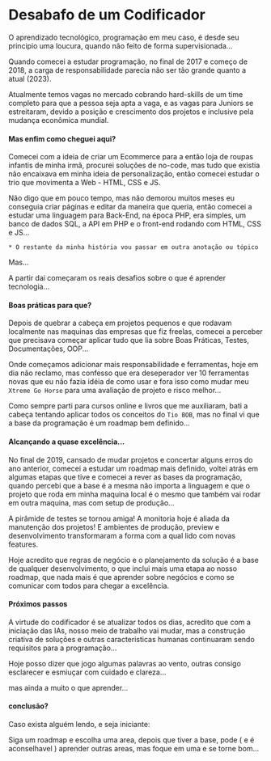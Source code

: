 # Desabafo de um Codificador


O aprendizado tecnológico, programação em meu caso, é desde seu principio uma loucura, quando não feito de forma supervisionada...


Quando comecei a estudar programação, no final de 2017 e começo de 2018, a carga de responsabilidade parecia não ser tão grande quanto a atual (2023).


Atualmente temos vagas no mercado cobrando hard-skills de um time completo para que a pessoa seja apta a vaga, e as vagas para Juniors se estreitaram, devido a posição e crescimento dos projetos e inclusive pela mudança econômica mundial.


#### Mas enfim como cheguei aqui?


Comecei com a ideia de criar um Ecommerce para a então loja de roupas infantis de minha irmã, procurei soluções de no-code, mas tudo que existia não encaixava em minha ideia de personalização, então comecei estudar o trio que movimenta a Web - HTML, CSS e JS.


Não digo que em pouco tempo, mas não demorou muitos meses eu conseguia criar páginas e editar da maneira que queria, então comecei a estudar uma linguagem para Back-End, na época PHP, era simples, um banco de dados SQL, a API em PHP e o front-end rodando com HTML, CSS e JS...


`* O restante da minha história vou passar em outra anotação ou tópico`


Mas...


A partir dai começaram os reais desafios sobre o que é aprender tecnologia...


#### Boas práticas para que?

Depois de quebrar a cabeça em projetos pequenos e que rodavam localmente nas maquinas das empresas que fiz freelas, comecei a perceber que precisava começar aplicar tudo que lia sobre Boas Práticas, Testes, Documentações, OOP...


Onde começamos adicionar mais responsabilidade e ferramentas, hoje em dia não reclamo, mas confesso que era deseperador ver 10 ferramentas novas que eu não fazia idéia de como usar e fora isso como mudar meu `Xtreme Go Horse` para uma avaliação de projeto e risco melhor...


Como sempre parti para cursos online e livros que me auxiliaram, bati a cabeça tentando aplicar todos os conceitos do `Tio BOB`, mas no final vi que a base da programação é um roadmap bem definido...


#### Alcançando a quase excelência...

No final de 2019, cansado de mudar projetos e concertar alguns erros do ano anterior, comecei a estudar um roadmap mais definido, voltei atrás em algumas etapas que tive e comecei a rever as bases da programação, quando percebi que a base é a mesma não importa a linguagem e que o projeto que roda em minha maquina local é o mesmo que também vai rodar em outra maquina, mas com setup de produção...


A pirâmide de testes se tornou amiga!
A monitoria hoje é aliada da manutenção dos projetos!
E ambientes de produção, preview e desenvolvimento transformaram a forma com a qual lido com novas features.

Hoje acredito que regras de negócio e o planejamento da solução é a base de qualquer desenvolvimento, o que inclui mais uma etapa ao nosso roadmap, que nada mais é que aprender sobre negócios e como se comunicar com todos para chegar a excelência.

#### Próximos passos

A virtude do codificador é se atualizar todos os dias, acredito que com a iniciação das IAs, nosso meio de trabalho vai mudar, mas a construção criativa de soluções e outras caracteristicas humanas continuaram sendo requisitos para a programação...


Hoje posso dizer que jogo algumas palavras ao vento, outras consigo esclarecer e esmiuçar com cuidado e clareza...

mas ainda a muito o que aprender...


#### conclusão?

Caso exista alguém lendo, e seja iniciante:

Siga um roadmap e escolha uma area, depois que tiver a base, pode ( e é aconselhavel ) aprender outras areas, mas foque em uma e se torne bom...

